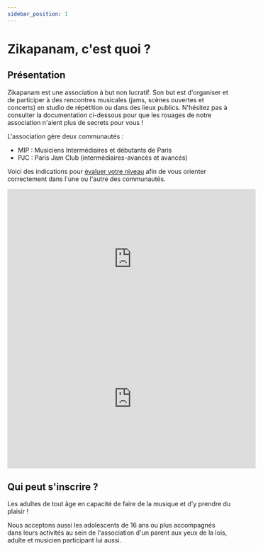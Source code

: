 ```yaml
---
sidebar_position: 1
---
```


# Zikapanam, c'est quoi ?

## Présentation

Zikapanam est une association à but non lucratif. Son but est d'organiser et de participer à des rencontres musicales (jams, scènes ouvertes et concerts) en studio de répétition ou dans des lieux publics. N'hésitez pas à consulter la documentation ci-dessous pour que les rouages de notre association n'aient plus de secrets pour vous !

L'association gère deux communautés :
- MIP : Musiciens Intermédiaires et débutants de Paris
- PJC : Paris Jam Club (intermédiaires-avancés et avancés)

Voici des indications pour [évaluer votre niveau](/docs/evaluer-son-niveau.md) afin de vous orienter correctement dans l'une ou l'autre des communautés.

<iframe width="560" height="315" src="https://www.youtube.com/embed/T9djMv31qE0?si=KxSdi90O9A3h3BMW" title="YouTube video player" frameborder="0" allow="accelerometer; autoplay; clipboard-write; encrypted-media; gyroscope; picture-in-picture; web-share" allowfullscreen></iframe>

<iframe width="560" height="315" src="https://www.youtube.com/embed/B17kMVDJILc?si=LtP_KjcGv3itQQDq" title="YouTube video player" frameborder="0" allow="accelerometer; autoplay; clipboard-write; encrypted-media; gyroscope; picture-in-picture; web-share" allowfullscreen></iframe>

## Qui peut s'inscrire ?

Les adultes de tout âge en capacité de faire de la musique et d'y prendre du plaisir !

Nous acceptons aussi les adolescents de 16 ans ou plus accompagnés dans leurs activités au sein de l'association d'un parent aux yeux de la lois, adulte et musicien participant lui aussi.